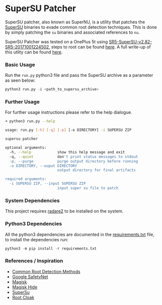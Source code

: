 # SuperSU Patcher
SuperSU patcher, also known as SuperNU, is a utility that patches the [SuperSU](https://supersuroot.org/) binaries to evade common root detection techniques. This is done by simply patching the `su` binaries and associated references to `nu`. 

SuperSU Patcher was tested on a OnePlus 5t using [SR5-SuperSU-v2.82-SR5-20171001224502](https://forum.xda-developers.com/apps/supersu/2014-09-02-supersu-v2-05-t2868133), steps to root can be found [here](https://forums.oneplus.com/threads/guide-oneplus-5-how-to-unlock-bootloader-flash-twrp-root-nandroid-efs-backup-and-more.548216/). A full write-up of this utlity can be found [here](https://nikola.dev/posts/2020-08-10/creating_a_custom_root_by_patching_supersu).

### Basic Usage
Run the `run.py` python3 file and pass the SuperSU archive as a parameter as seen below:

```python
python3 run.py -i <path_to_supersu_archive>
```

### Further Usage
For further usage instructions please refer to the help dialogue.

```bash
➜ python3 run.py --help

usage: run.py [-h] [-q] [-p] [-o DIRECTORY] -i SUPERSU ZIP

supersu patcher

optional arguments:
  -h, --help            show this help message and exit
  -q, --quiet           don't print status messages to stdout
  -p, --purge           purge output directory before running
  -o DIRECTORY, --ouput DIRECTORY
                        output directory for final artifacts

required arguments:
  -i SUPERSU ZIP, --input SUPERSU ZIP
                        input super su file to patch
```

### System Dependencies
This project requires [radare2](https://github.com/radareorg/radare2) to be installed on the system.

### Python3 Dependencies
All the python3 dependencies are documented in the [requirements.txt](https://github.com/arbitraryrw/supersu-patcher/blob/master/requirements.txt) file, to install the dependencies run:

```python
python3 -m pip install -r requirements.txt
```

### References / Inspiration
- [Common Root Detection Methods](https://mobile-security.gitbook.io/mobile-security-testing-guide/android-testing-guide/0x05j-testing-resiliency-against-reverse-engineering#testing-root-detection-mstg-resilience-1)
- [Google SafetyNet](https://developer.android.com/training/safetynet/attestation)
- [Magisk](https://magiskmanager.com/)
- [Magisk Hide](https://www.xda-developers.com/how-to-use-magisk/)
- [SuperSu](https://supersuroot.org/)
- [Root Cloak](https://repo.xposed.info/module/com.devadvance.rootcloak2)
